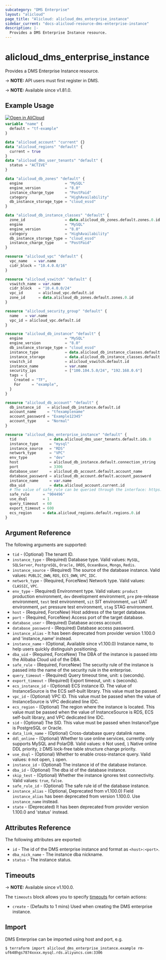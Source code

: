 ```yaml
---
subcategory: "DMS Enterprise"
layout: "alicloud"
page_title: "Alicloud: alicloud_dms_enterprise_instance"
sidebar_current: "docs-alicloud-resource-dms-enterprise-instance"
description: |-
  Provides a DMS Enterprise Instance resource.
---
```


# alicloud_dms_enterprise_instance

Provides a DMS Enterprise Instance resource.

-> **NOTE:** API users must first register in DMS.

-> **NOTE:** Available since v1.81.0.

## Example Usage

<div style="display: block;margin-bottom: 40px;"><div class="oics-button" style="float: right;position: absolute;margin-bottom: 10px;">
  <a href="https://api.aliyun.com/terraform?resource=alicloud_dms_enterprise_instance&exampleId=68231718-da4c-3285-5565-c6fdfddf31a6b88a2fa2&activeTab=example&spm=docs.r.dms_enterprise_instance.0.68231718da&intl_lang=EN_US" target="_blank">
    <img alt="Open in AliCloud" src="https://img.alicdn.com/imgextra/i1/O1CN01hjjqXv1uYUlY56FyX_!!6000000006049-55-tps-254-36.svg" style="max-height: 44px; max-width: 100%;">
  </a>
</div></div>

```terraform
variable "name" {
  default = "tf-example"
}

data "alicloud_account" "current" {}
data "alicloud_regions" "default" {
  current = true
}
data "alicloud_dms_user_tenants" "default" {
  status = "ACTIVE"
}

data "alicloud_db_zones" "default" {
  engine                   = "MySQL"
  engine_version           = "8.0"
  instance_charge_type     = "PostPaid"
  category                 = "HighAvailability"
  db_instance_storage_type = "cloud_essd"
}

data "alicloud_db_instance_classes" "default" {
  zone_id                  = data.alicloud_db_zones.default.zones.0.id
  engine                   = "MySQL"
  engine_version           = "8.0"
  category                 = "HighAvailability"
  db_instance_storage_type = "cloud_essd"
  instance_charge_type     = "PostPaid"
}

resource "alicloud_vpc" "default" {
  vpc_name   = var.name
  cidr_block = "10.4.0.0/16"
}

resource "alicloud_vswitch" "default" {
  vswitch_name = var.name
  cidr_block   = "10.4.0.0/24"
  vpc_id       = alicloud_vpc.default.id
  zone_id      = data.alicloud_db_zones.default.zones.0.id
}

resource "alicloud_security_group" "default" {
  name   = var.name
  vpc_id = alicloud_vpc.default.id
}

resource "alicloud_db_instance" "default" {
  engine                   = "MySQL"
  engine_version           = "8.0"
  db_instance_storage_type = "cloud_essd"
  instance_type            = data.alicloud_db_instance_classes.default.instance_classes.0.instance_class
  instance_storage         = data.alicloud_db_instance_classes.default.instance_classes.0.storage_range.min
  vswitch_id               = alicloud_vswitch.default.id
  instance_name            = var.name
  security_ips             = ["100.104.5.0/24", "192.168.0.6"]
  tags = {
    Created = "TF",
    For     = "example",
  }
}

resource "alicloud_db_account" "default" {
  db_instance_id   = alicloud_db_instance.default.id
  account_name     = "tfexamplename"
  account_password = "Example12345"
  account_type     = "Normal"
}

resource "alicloud_dms_enterprise_instance" "default" {
  tid               = data.alicloud_dms_user_tenants.default.ids.0
  instance_type     = "mysql"
  instance_source   = "RDS"
  network_type      = "VPC"
  env_type          = "dev"
  host              = alicloud_db_instance.default.connection_string
  port              = 3306
  database_user     = alicloud_db_account.default.account_name
  database_password = alicloud_db_account.default.account_password
  instance_name     = var.name
  dba_uid           = data.alicloud_account.current.id
  # The value of safe_rule can be queried through the interface: https://www.alibabacloud.com/help/en/dms/developer-reference/api-dms-enterprise-2018-11-01-liststandardgroups
  safe_rule      = "904496"
  use_dsql       = 1
  query_timeout  = 60
  export_timeout = 600
  ecs_region     = data.alicloud_regions.default.regions.0.id
}
```
## Argument Reference

The following arguments are supported:

* `tid` - (Optional) The tenant ID. 
* `instance_type` - (Required) Database type. Valid values: `MySQL`, `SQLServer`, `PostgreSQL`, `Oracle,` `DRDS`, `OceanBase`, `Mongo`, `Redis`.
* `instance_source` - (Required) The source of the database instance. Valid values: `PUBLIC_OWN`, `RDS`, `ECS_OWN`, `VPC_IDC`.
* `network_type` - (Required, ForceNew) Network type. Valid values: `CLASSIC`, `VPC`.
* `env_type` - (Required) Environment type. Valid values: `product` production environment, `dev` development environment, `pre` pre-release environment, `test` test environment, `sit` SIT environment, `uat` UAT environment, `pet` pressure test environment, `stag` STAG environment.
* `host` - (Required, ForceNew) Host address of the target database.
* `port` - (Required, ForceNew) Access port of the target database.
* `database_user` - (Required) Database access account.
* `database_password` - (Required) Database access password.
* `instance_alias` - It has been deprecated from provider version 1.100.0 and 'instance_name' instead.
* `instance_name` - (Optional, Available since v1.100.0) Instance name, to help users quickly distinguish positioning.
* `dba_uid` - (Required, ForceNew)  The DBA of the instance is passed into the Alibaba Cloud uid of the DBA.
* `safe_rule` - (Required, ForceNew) The security rule of the instance is passed into the name of the security rule in the enterprise.
* `query_timeout` - (Required) Query timeout time, unit: s (seconds).
* `export_timeout` - (Required) Export timeout, unit: s (seconds).
* `ecs_instance_id` - (Optional) ECS instance ID. The value of InstanceSource is the ECS self-built library. This value must be passed.
* `vpc_id` - (Optional) VPC ID. This value must be passed when the value of InstanceSource is VPC dedicated line IDC.
* `ecs_region` - (Optional) The region where the instance is located. This value must be passed when the value of InstanceSource is RDS, ECS self-built library, and VPC dedicated line IDC.
* `sid` - (Optional) The SID. This value must be passed when InstanceType is PostgreSQL or Oracle.
* `data_link_name` - (Optional) Cross-database query datalink name.
* `ddl_online` - (Optional) Whether to use online services, currently only supports MySQL and PolarDB. Valid values: `0` Not used, `1` Native online DDL priority, `2` DMS lock-free table structure change priority.
* `use_dsql` - (Optional) Whether to enable cross-instance query. Valid values: `0` not open, `1` open.
* `instance_id` - (Optional) The instance id of the database instance. 
* `dba_id` - (Optional) The dba id of the database instance.
* `skip_test` - (Optional) Whether the instance ignores test connectivity. Valid values: `true`, `false`.
* `safe_rule_id` - (Optional) The safe rule id of the database instance.
* `instance_alias` - (Optional, Deprecated from v1.100.0) Field `instance_alias` has been deprecated from version 1.100.0. Use `instance_name` instead.
* `state` - (Deprecated) It has been deprecated from provider version 1.100.0 and 'status' instead.

                            
## Attributes Reference

The following attributes are exported:

* `id` - The id of the DMS enterprise instance and format as `<host>:<port>`.
* `dba_nick_name` - The instance dba nickname.
* `status` - The instance status.

## Timeouts

-> **NOTE:** Available since v1.100.0.

The `timeouts` block allows you to specify [timeouts](https://www.terraform.io/docs/configuration-0-11/resources.html#timeouts) for certain actions:

* `create` - (Defaults to 1 mins) Used when creating the DMS enterprise instance. 

## Import

DMS Enterprise can be imported using host and port, e.g.

```shell
$ terraform import alicloud_dms_enterprise_instance.example rm-uf648hgs7874xxxx.mysql.rds.aliyuncs.com:3306
```
